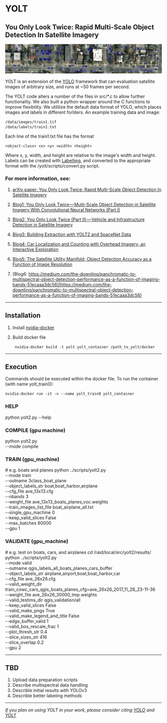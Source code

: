 # YOLT #

## You Only Look Twice: Rapid Multi-Scale Object Detection In Satellite Imagery

![Alt text](/test_images/header.jpg?raw=true "")

YOLT is an extension of the [YOLO](https://pjreddie.com/darknet/yolov2/) framework that can evaluation satellite images of arbitrary size, and runs at ~50 frames per second.

The YOLT code alters a number of the files in src/*.c to allow further functionality.  We also built a python wrapper around the C functions to improve flexibility.  We utililize the default data format of YOLO, which places images and labels in different forlders.  An example training data and image: 

    /data/images/train1.tif
    /data/labels/train1.txt

Each line of the train1.txt file has the format

    <object-class> <x> <y> <width> <height>

Where x, y, width, and height are relative to the image's width and height. Labels can be created with [LabelImg](https://github.com/tzutalin/labelImg), and converted to the appropriate format with the /yolt/scripts/convert.py script.  


### For more information, see:

1. [arXiv paper: You Only Look Twice: Rapid Multi-Scale Object Detection In Satellite Imagery](arxiv.org)

2. [Blog1: You Only Look Twice — Multi-Scale Object Detection in Satellite Imagery With Convolutional Neural Networks (Part I)](https://medium.com/the-downlinq/you-only-look-twice-multi-scale-object-detection-in-satellite-imagery-with-convolutional-neural-38dad1cf7571)

3. [Blog2: You Only Look Twice (Part II) — Vehicle and Infrastructure Detection in Satellite Imagery](https://medium.com/the-downlinq/you-only-look-twice-multi-scale-object-detection-in-satellite-imagery-with-convolutional-neural-34f72f659588)

4. [Blog3: Building Extraction with YOLT2 and SpaceNet Data](https://medium.com/the-downlinq/building-extraction-with-yolt2-and-spacenet-data-a926f9ffac4f)

5. [Blog4: Car Localization and Counting with Overhead Imagery, an Interactive Exploration
](https://medium.com/the-downlinq/car-localization-and-counting-with-overhead-imagery-an-interactive-exploration-9d5a029a596b)

6. [Blog5: The Satellite Utility Manifold; Object Detection Accuracy as a Function of Image Resolution
](https://medium.com/the-downlinq/the-satellite-utility-manifold-object-detection-accuracy-as-a-function-of-image-resolution-ebb982310e8c)

7. [Blog6: https://medium.com/the-downlinq/panchromatic-to-multispectral-object-detection-performance-as-a-function-of-imaging-bands-51ecaaa3dc56](https://medium.com/the-downlinq/panchromatic-to-multispectral-object-detection-performance-as-a-function-of-imaging-bands-51ecaaa3dc56)

---

## Installation #

1. Install [nvidia-docker](https://github.com/NVIDIA/nvidia-docker)

2. Build docker file

        nvidia-docker build -t yolt yolt_container /path_to_yolt/docker
    
---

## Execution #

Commands should be executed within the docker file.  To run the container (with name yolt_train0):

    nvidia-docker run -it -v --name yolt_train0 yolt_container


### HELP
python yolt2.py --help

### COMPILE (gpu machine)
python yolt2.py \
--mode compile


### TRAIN (gpu_machine)


\# e.g. boats and planes
python ../scripts/yolt2.py \
--mode train \
--outname 3class_boat_plane \
--object_labels_str  boat,boat_harbor,airplane \
--cfg_file ave_13x13.cfg  \
--nbands 3 \
--weight_file ave_13x13_boats_planes_voc.weights \
--train_images_list_file boat_airplane_all.txt \
--single_gpu_machine 0 \
--keep_valid_slices False \
--max_batches 60000 \
--gpu 1

### VALIDATE (gpu_machine)

\# e.g. test on boats, cars, and airplanes
cd /raid/local/src/yolt2/results/
python ../scripts/yolt2.py \
--mode valid \
--outname qgis_labels_all_boats_planes_cars_buffer \
--object_labels_str airplane,airport,boat,boat_harbor,car \
--cfg_file ave_26x26.cfg \
--valid_weight_dir train_cowc_cars_qgis_boats_planes_cfg=ave_26x26_2017_11_28_23-11-36 \
--weight_file ave_26x26_30000_tmp.weights \
--valid_testims_dir qgis_validation/all \
--keep_valid_slices False \
--valid_make_pngs True \
--valid_make_legend_and_title False \
--edge_buffer_valid 1 \
--valid_box_rescale_frac 1 \
--plot_thresh_str 0.4 \
--slice_sizes_str 416 \
--slice_overlap 0.2 \
--gpu 2


---

## TBD #

1. Upload data preparation scripts
2. Describe multispectral data handling
3. Describle initial results with YOLOv3
4. Describle better labeling methods


---

_If you plan on using YOLT in your work, please consider citing [YOLO](https://arxiv.org/abs/1612.08242) and [YOLT](arxiv.org)_
